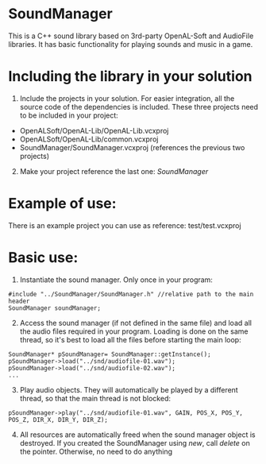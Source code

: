 # SoundManager


This is a C++ sound library based on 3rd-party OpenAL-Soft and AudioFile libraries. It has basic functionality for playing sounds and music in a game.

# Including the library in your solution

1. Include the projects in your solution. For easier integration, all the source code of the dependencies is included. These three projects need to be included in your project:

- OpenALSoft/OpenAL-Lib/OpenAL-Lib.vcxproj
- OpenALSoft/OpenAL-Lib/common.vcxproj
- SoundManager/SoundManager.vcxproj (references the previous two projects)

2. Make your project reference the last one: _SoundManager_

# Example of use:

There is an example project you can use as reference: test/test.vcxproj

# Basic use:

1. Instantiate the sound manager. Only once in your program:

```
#include "../SoundManager/SoundManager.h" //relative path to the main header
SoundManager soundManager;
```

2. Access the sound manager (if not defined in the same file) and load all the audio files required in your program. Loading is done on the same thread, so it's best to load all the files before starting the main loop:

```
SoundManager* pSoundManager= SoundManager::getInstance();
pSoundManager->load("../snd/audiofile-01.wav");
pSoundManager->load("../snd/audiofile-02.wav");
...
```

3. Play audio objects. They will automatically be played by a different thread, so that the main thread is not blocked:

```
pSoundManager->play("../snd/audiofile-01.wav", GAIN, POS_X, POS_Y, POS_Z, DIR_X, DIR_Y, DIR_Z);
```

4. All resources are automatically freed when the sound manager object is destroyed. If you created the SoundManager using _new_, call _delete_ on the pointer. Otherwise, no need to do anything
  
